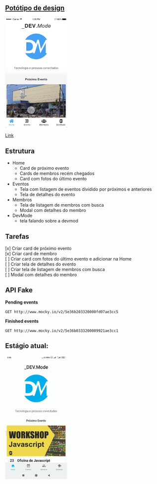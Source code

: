 ## [Potótipo de design](https://xd.adobe.com/view/e50b573b-318c-45cc-60dd-33567e1eea0a-933a/)

<img src="assets/prototipo.gif" width="200em" />

[Link](https://xd.adobe.com/view/e50b573b-318c-45cc-60dd-33567e1eea0a-933a/)

## Estrutura

- Home
  - Card de próximo evento
  - Cards de membros recém chegados
  - Card com fotos do último evento
- Eventos
  - Tela com listagem de eventos dividido por próximos e anteriores
  - Tela de detalhes do evento
- Membros
  - Tela de listagem de membros com busca
  - Modal com detalhes do membro
- DevMode
  - tela falando sobre a devmod

## Tarefas

[x] Criar card de próximo evento  
[x] Criar card de membro  
[ ] Criar card com fotos do último evento e adicionar na Home   
[ ] Criar tela de detalhes do evento  
[ ] Criar tela de listagem de membros com busca  
[ ] Modal com detalhes do membro 

## API Fake

**Pending events**

```
GET http://www.mocky.io/v2/5e36b203320000fd07ae3cc5
```

**Finished events**

```
GET http://www.mocky.io/v2/5e36b0333200009921ae3cc1
```

## Estágio atual:

<img src="assets/estagio-atual.gif" width="200em" />